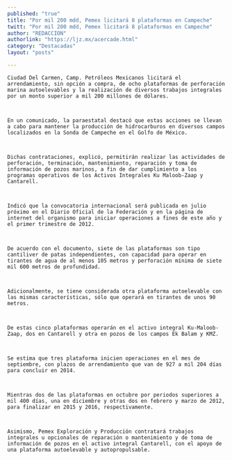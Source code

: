 ```yaml
---
published: "true"
title: "Por mil 200 mdd, Pemex licitará 8 plataformas en Campeche"
twitt: "Por mil 200 mdd, Pemex licitará 8 plataformas en Campeche"
author: "REDACCION"
authorlink: "https://ljz.mx/acercade.html"
category: "Destacadas"
layout: "posts"

---
```



  
    Ciudad Del Carmen, Camp. Petróleos Mexicanos licitará el arrendamiento, sin opción a compra, de ocho plataformas de perforación marina autoelevables y la realización de diversos trabajos integrales por un monto superior a mil 200 millones de dólares.
  
  
  
    En un comunicado, la paraestatal destacó que estas acciones se llevan a cabo para mantener la producción de hidrocarburos en diversos campos localizados en la Sonda de Campeche en el Golfo de México.
  
  
  
    Dichas contrataciones, explicó, permitirán realizar las actividades de perforación, terminación, mantenimiento, reparación y toma de información de pozos marinos, a fin de dar cumplimiento a los programas operativos de los Activos Integrales Ku Maloob-Zaap y Cantarell.
  
  
  
    Indicó que la convocatoria internacional será publicada en julio próximo en el Diario Oficial de la Federación y en la página de internet del organismo para iniciar operaciones a fines de este año y el primer trimestre de 2012.
  
  
  
    De acuerdo con el documento, siete de las plataformas son tipo cantiliver de patas independientes, con capacidad para operar en tirantes de agua de al menos 105 metros y perforación mínima de siete mil 600 metros de profundidad.
  
  
  
    Adicionalmente, se tiene considerada otra plataforma autoelevable con las mismas características, sólo que operará en tirantes de unos 90 metros.
  
  
  
    De estas cinco plataformas operarán en el activo integral Ku-Maloob-Zaap, dos en Cantarell y otra en pozos de los campos Ek Balam y KMZ.
  
  
  
    Se estima que tres plataforma inicien operaciones en el mes de septiembre, con plazos de arrendamiento que van de 927 a mil 204 días para concluir en 2014.
  
  
  
    Mientras dos de las plataformas en octubre por periodos superiores a mil 400 días, una en diciembre y otras dos en febrero y marzo de 2012, para finalizar en 2015 y 2016, respectivamente.
  
  
  
    Asimismo, Pemex Exploración y Producción contratará trabajos integrales u opcionales de reparación o mantenimiento y de toma de información de pozos en el activo integral Cantarell, con el apoyo de una plataforma autoelevable y autopropulsable.
  

